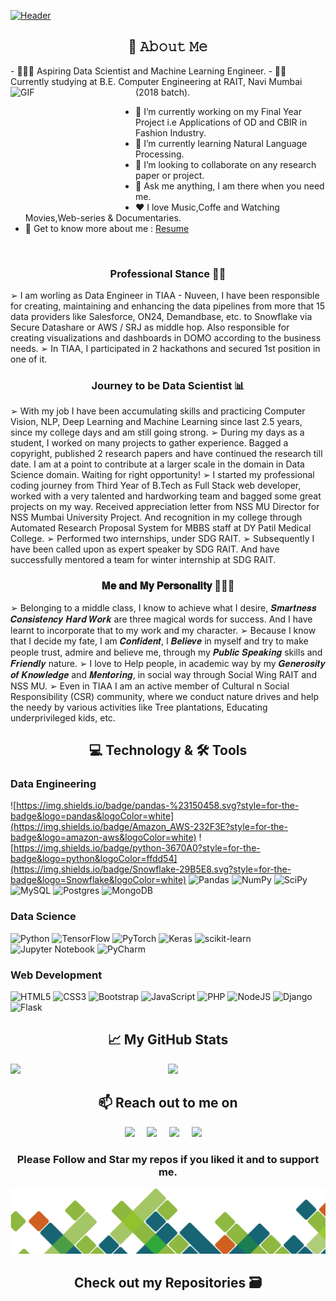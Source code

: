 
[![Header](https://github.com/Sahil-Chavan/Sahil-Chavan/blob/main/assets/images/Github%20Banner%201%20(5).gif "Header")](https://some-url.dev/)

<!-- ## 📖 𝙰𝚋𝚘𝚞𝚝 𝙼𝚎 -->
<h2 align="center">📖 𝙰𝚋𝚘𝚞𝚝 𝙼𝚎</h2>
- 👨🏼‍💻 Aspiring Data Scientist and Machine Learning Engineer.
- 👨‍🎓 Currently studying at B.E. Computer Engineering at RAIT, Navi Mumbai (2018 batch).



<!-- <img alt="GIF" src="https://media0.giphy.com/media/VTtANKl0beDFQRLDTh/giphy.gif?cid=ecf05e4795mlpusrqd1hn5ufa3urg1a7spdwdl85tt5b3tnm&rid=giphy.gif&ct=g" align="left" width="200" height="200" /> -->
<!-- <img alt="GIF" src="https://media.giphy.com/media/USV0ym3bVWQJJmNu3N/giphy.gif" align="left" width="200" height="200" /> -->
<img alt="GIF" src="https://c.tenor.com/_DOBjnGspYAAAAAC/code-coding.gif" align="left" width="200" height="200" />

<!-- - 🔭 I’m currently working on [ML-ProjectKart](https://github.com/prathimacode-hub/ML-ProjectKart) and [Hands on ML Basic to Advance](https://github.com/Niketkumardheeryan/Hands-on-ML-Basic-to-Advance-) as a part of LGM-SoC. -->
<!-- - 🤔 I’m looking for help to crack [Google Summer of Code]() and [MLH fellowship](). -->
 - 🔭 I’m currently working on my Final Year Project i.e Applications of OD and CBIR in Fashion Industry.
- 🌱 I’m currently learning Natural Language Processing. 
- 👯 I’m looking to collaborate on any research paper or project.
- 💬 Ask me anything, I am there when you need me.
- ❤️ I love Music,Coffe and Watching Movies,Web-series & Documentaries. 
- 📝 Get to know more about me : [Resume](https://drive.google.com/file/d/1ZjFT1YDB4nGwyF-Wn5IikzhQrvkONq0e/view?usp=sharing)

<br>


<!-- ### ➤ 𝐊𝐧𝐨𝐰𝐥𝐞𝐝𝐠𝐞 𝐁𝐚𝐬𝐞 👨‍🏫 : -->
<h3 align="center"> Professional Stance 👨‍🏫</h3>
➢ I am worling as Data Engineer in TIAA - Nuveen, I have been responsible for creating, maintaining and enhancing the data pipelines from more that 15 data providers like Salesforce, ON24, Demandbase, etc. to Snowflake via Secure Datashare or AWS / SRJ as middle hop. Also responsible for creating visualizations and dashboards in DOMO according to the business needs.
➢ In TIAA, I participated in 2 hackathons and secured 1st position in one of it.

<!-- ### ➤ future 👨‍🏫 : -->
<h3 align="center"> Journey to be Data Scientist 📊</h3>
 ➢ With my job I have been accumulating skills and practicing Computer Vision, NLP, Deep Learning and Machine Learning since last 2.5 years, since my college days and am still going strong.
 ➢ During my days as a student, I worked on many projects to gather experience. Bagged a copyright, published 2 research papers and have continued the research till date. I am at a point to contribute at a larger scale in the domain in Data Science domain. Waiting for right opportunity!
	➢ I started my professional coding journey from Third Year of B.Tech as Full Stack web developer, worked with a very talented and hardworking team and bagged some great projects on my way. 
Received appreciation letter from NSS MU Director for NSS Mumbai University Project. And recognition in my college through Automated Research Proposal System for MBBS staff at DY Patil Medical College.
 ➢ Performed two internships, under SDG RAIT.
	➢ Subsequently I have been called upon as expert speaker by SDG RAIT. And have successfully mentored a team for winter internship at SDG RAIT.


<!-- ### ➤ 𝐌𝐞 𝐚𝐧𝐝 𝐌𝐲 𝐏𝐞𝐫𝐬𝐨𝐧𝐚𝐥𝐢𝐭𝐲 🧑🏽‍🦲 : -->
<h3 align="center"> 𝐌𝐞 𝐚𝐧𝐝 𝐌𝐲 𝐏𝐞𝐫𝐬𝐨𝐧𝐚𝐥𝐢𝐭𝐲 🧑🏽‍🦲 </h3>
	➢ Belonging to a middle class, I know to achieve what I desire, 𝑺𝒎𝒂𝒓𝒕𝒏𝒆𝒔𝒔 𝑪𝒐𝒏𝒔𝒊𝒔𝒕𝒆𝒏𝒄𝒚 𝑯𝒂𝒓𝒅 𝑾𝒐𝒓𝒌 are three magical words for success. And I have learnt to incorporate that to my work and my character.
 ➢ Because I know that I decide my fate, I am 𝑪𝒐𝒏𝒇𝒊𝒅𝒆𝒏𝒕, I 𝑩𝒆𝒍𝒊𝒆𝒗𝒆 in myself and try to make people trust, admire and believe me, through my 𝑷𝒖𝒃𝒍𝒊𝒄 𝑺𝒑𝒆𝒂𝒌𝒊𝒏𝒈 skills and 𝑭𝒓𝒊𝒆𝒏𝒅𝒍𝒚 nature.
 ➢ I love to Help people, in academic way by my 𝑮𝒆𝒏𝒆𝒓𝒐𝒔𝒊𝒕𝒚 𝒐𝒇 𝑲𝒏𝒐𝒘𝒍𝒆𝒅𝒈𝒆 and 𝑴𝒆𝒏𝒕𝒐𝒓𝒊𝒏𝒈, in social way through Social Wing RAIT and NSS MU.
 ➢ Even in TIAA I am an active member of Cultural n Social Responsibility (CSR) community, where we conduct nature drives and help the needy by various activities like Tree plantations, Educating underprivileged kids, etc.

<!-- ## 💻 Technology & 🛠️ Tools -->
<h2 align="center">💻 Technology & 🛠️ Tools</h2>

<!-- https://home.aveek.io/GitHub-Profile-Badges/ -->
  ### Data Engineering 
  ![https://img.shields.io/badge/pandas-%23150458.svg?style=for-the-badge&logo=pandas&logoColor=white](https://img.shields.io/badge/Amazon_AWS-232F3E?style=for-the-badge&logo=amazon-aws&logoColor=white)
  ![https://img.shields.io/badge/python-3670A0?style=for-the-badge&logo=python&logoColor=ffdd54](https://img.shields.io/badge/Snowflake-29B5E8.svg?style=for-the-badge&logo=Snowflake&logoColor=white)
  ![Pandas](https://img.shields.io/badge/pandas-%23150458.svg?style=for-the-badge&logo=pandas&logoColor=white)
  ![NumPy](https://img.shields.io/badge/numpy-%23013243.svg?style=for-the-badge&logo=numpy&logoColor=white)
  ![SciPy](https://img.shields.io/badge/SciPy-%230C55A5.svg?style=for-the-badge&logo=scipy&logoColor=%white)
   ![MySQL](https://img.shields.io/badge/mysql-%2300f.svg?style=for-the-badge&logo=mysql&logoColor=white)
  ![Postgres](https://img.shields.io/badge/postgres-%23316192.svg?style=for-the-badge&logo=postgresql&logoColor=white)
  ![MongoDB](https://img.shields.io/badge/MongoDB-%234ea94b.svg?style=for-the-badge&logo=mongodb&logoColor=white)
  
 

  ### Data Science
   ![Python](https://img.shields.io/badge/python-3670A0?style=for-the-badge&logo=python&logoColor=ffdd54)
  ![TensorFlow](https://img.shields.io/badge/TensorFlow-%23FF6F00.svg?style=for-the-badge&logo=TensorFlow&logoColor=white)
  ![PyTorch](https://img.shields.io/badge/PyTorch-%23EE4C2C.svg?style=for-the-badge&logo=PyTorch&logoColor=white)
  ![Keras](https://img.shields.io/badge/Keras-%23D00000.svg?style=for-the-badge&logo=Keras&logoColor=white)
  ![scikit-learn](https://img.shields.io/badge/scikit--learn-%23F7931E.svg?style=for-the-badge&logo=scikit-learn&logoColor=white) 
  ![Jupyter Notebook](https://img.shields.io/badge/jupyter-%23FA0F00.svg?style=for-the-badge&logo=jupyter&logoColor=white)
  ![PyCharm](https://img.shields.io/badge/pycharm-143?style=for-the-badge&logo=pycharm&logoColor=black&color=black&labelColor=green)
  
  ### Web Development
  ![HTML5](https://img.shields.io/badge/html5-%23E34F26.svg?style=for-the-badge&logo=html5&logoColor=white)
  ![CSS3](https://img.shields.io/badge/css3-%231572B6.svg?style=for-the-badge&logo=css3&logoColor=white)
  ![Bootstrap](https://img.shields.io/badge/bootstrap-%23563D7C.svg?style=for-the-badge&logo=bootstrap&logoColor=white)
  ![JavaScript](https://img.shields.io/badge/javascript-%23323330.svg?style=for-the-badge&logo=javascript&logoColor=%23F7DF1E)
  ![PHP](https://img.shields.io/badge/php-%23777BB4.svg?style=for-the-badge&logo=php&logoColor=white)
  ![NodeJS](https://img.shields.io/badge/node.js-6DA55F?style=for-the-badge&logo=node.js&logoColor=white)
  ![Django](https://img.shields.io/badge/django-%23092E20.svg?style=for-the-badge&logo=django&logoColor=white)
  ![Flask](https://img.shields.io/badge/flask-%23000.svg?style=for-the-badge&logo=flask&logoColor=white)
  
<!-- ## 📈 Git Hub Stats -->
<h2 align="center">📈 My GitHub Stats </h2>
<p align="center">
<a href="https://github.com/anuraghazra/github-readme-stats">
  <img  src="https://github-readme-stats.vercel.app/api/top-langs/?username=Sahil-Chavan&hide=jupyter%20notebook,html&theme=github_dark" />
  </a>
  <a>
  <img align="left" src="https://github-readme-stats.vercel.app/api?username=Sahil-Chavan&count_private=true&show_icons=true&theme=github_dark&hide=contribs,prs" />
</a>
</p>
<!-- <br><br><br> -->
<h2 align="center">📫 Reach out to me on</h2>
<p align="center">
  <a target="_blank"href="https://www.linkedin.com/in/sahil-chavan/"><img src="https://img.shields.io/badge/linkedin-%230077B5.svg?&style=for-the-badge&logo=linkedin&logoColor=white" /></a>&nbsp;&nbsp;&nbsp;&nbsp;
  <a target="_blank"href="https://twitter.com/SahilSChavan"><img src="https://img.shields.io/badge/twitter-%231DA1F2.svg?&style=for-the-badge&logo=twitter&logoColor=white" /></a>&nbsp;&nbsp;&nbsp;&nbsp;
  <a href="mailto:sahiledupor@gmail.com?subject=Hello%20Sahil%20Chavan,%20From%20Github"><img src="https://img.shields.io/badge/gmail-%23D14836.svg?&style=for-the-badge&logo=gmail&logoColor=white" /></a>&nbsp;&nbsp;&nbsp;&nbsp;
  <a href="https://www.instagram.com/s_a_h_i_l_s_c/"><img src="https://img.shields.io/badge/instagram-%23D14836.svg?&style=for-the-badge&logo=instagram&logoColor=white" /></a>&nbsp;&nbsp;&nbsp;&nbsp;
</p>

<div align="center">
  
### Please Follow and Star my repos if you liked it and to support me.

</div>

![](https://github.com/Sahil-Chavan/Sahil-Chavan/blob/main/assets/images/two.png)

<h2 align="center"> Check out my Repositories 🗃️ </h2>
<!-- <img alt="footer" src="https://github.com/Sahil-Chavan/Sahil-Chavan/blob/main/assets/images/six.png" align="left" width=100% height="auto" /> -->



<!-- <h3 align="center">Aspiring Data Scientist and Machine Learning Engineer</h3>

<p align="left"> <img src="https://komarev.com/ghpvc/?username=sahil-chavan&label=Profile%20views&color=0e75b6&style=flat" alt="sahil-chavan" /> </p>

- 🔭 I’m currently working on **Applications of OD and CBIR on Fashion Industry**

- 📄 Know more about me [https://www.linkedin.com/in/sahil-chavan/](https://www.linkedin.com/in/sahil-chavan/)

- 📫 How to reach me **sahiledupor@gmail.com** -->

<!-- <h3 align="left">Connect with me:</h3>
<p align="left">
<a href="https://twitter.com/sahilschavan" target="blank"><img align="center" src="https://raw.githubusercontent.com/rahuldkjain/github-profile-readme-generator/master/src/images/icons/Social/twitter.svg" alt="sahilschavan" height="30" width="40" /></a>
<a href="https://linkedin.com/in/https://www.linkedin.com/in/sahil-chavan/" target="blank"><img align="center" src="https://raw.githubusercontent.com/rahuldkjain/github-profile-readme-generator/master/src/images/icons/Social/linked-in-alt.svg" alt="https://www.linkedin.com/in/sahil-chavan/" height="30" width="40" /></a>
<a href="https://instagram.com/https://www.instagram.com/s_a_h_i_l_s_c/" target="blank"><img align="center" src="https://raw.githubusercontent.com/rahuldkjain/github-profile-readme-generator/master/src/images/icons/Social/instagram.svg" alt="https://www.instagram.com/s_a_h_i_l_s_c/" height="30" width="40" /></a>
</p>

<h3 align="left">Languages and Tools:</h3>
<p align="left"> <a href="https://getbootstrap.com" target="_blank" rel="noreferrer"> <img src="https://raw.githubusercontent.com/devicons/devicon/master/icons/bootstrap/bootstrap-plain-wordmark.svg" alt="bootstrap" width="40" height="40"/> </a> <a href="https://www.w3schools.com/css/" target="_blank" rel="noreferrer"> <img src="https://raw.githubusercontent.com/devicons/devicon/master/icons/css3/css3-original-wordmark.svg" alt="css3" width="40" height="40"/> </a> <a href="https://www.djangoproject.com/" target="_blank" rel="noreferrer"> <img src="https://raw.githubusercontent.com/devicons/devicon/master/icons/django/django-original.svg" alt="django" width="40" height="40"/> </a> <a href="https://expressjs.com" target="_blank" rel="noreferrer"> <img src="https://raw.githubusercontent.com/devicons/devicon/master/icons/express/express-original-wordmark.svg" alt="express" width="40" height="40"/> </a> <a href="https://flask.palletsprojects.com/" target="_blank" rel="noreferrer"> <img src="https://www.vectorlogo.zone/logos/pocoo_flask/pocoo_flask-icon.svg" alt="flask" width="40" height="40"/> </a> <a href="https://www.w3.org/html/" target="_blank" rel="noreferrer"> <img src="https://raw.githubusercontent.com/devicons/devicon/master/icons/html5/html5-original-wordmark.svg" alt="html5" width="40" height="40"/> </a> <a href="https://www.java.com" target="_blank" rel="noreferrer"> <img src="https://raw.githubusercontent.com/devicons/devicon/master/icons/java/java-original.svg" alt="java" width="40" height="40"/> </a> <a href="https://developer.mozilla.org/en-US/docs/Web/JavaScript" target="_blank" rel="noreferrer"> <img src="https://raw.githubusercontent.com/devicons/devicon/master/icons/javascript/javascript-original.svg" alt="javascript" width="40" height="40"/> </a> <a href="https://materializecss.com/" target="_blank" rel="noreferrer"> <img src="https://raw.githubusercontent.com/prplx/svg-logos/5585531d45d294869c4eaab4d7cf2e9c167710a9/svg/materialize.svg" alt="materialize" width="40" height="40"/> </a> <a href="https://www.mongodb.com/" target="_blank" rel="noreferrer"> <img src="https://raw.githubusercontent.com/devicons/devicon/master/icons/mongodb/mongodb-original-wordmark.svg" alt="mongodb" width="40" height="40"/> </a> <a href="https://www.mysql.com/" target="_blank" rel="noreferrer"> <img src="https://raw.githubusercontent.com/devicons/devicon/master/icons/mysql/mysql-original-wordmark.svg" alt="mysql" width="40" height="40"/> </a> <a href="https://nodejs.org" target="_blank" rel="noreferrer"> <img src="https://raw.githubusercontent.com/devicons/devicon/master/icons/nodejs/nodejs-original-wordmark.svg" alt="nodejs" width="40" height="40"/> </a> <a href="https://opencv.org/" target="_blank" rel="noreferrer"> <img src="https://www.vectorlogo.zone/logos/opencv/opencv-icon.svg" alt="opencv" width="40" height="40"/> </a> <a href="https://pandas.pydata.org/" target="_blank" rel="noreferrer"> <img src="https://raw.githubusercontent.com/devicons/devicon/2ae2a900d2f041da66e950e4d48052658d850630/icons/pandas/pandas-original.svg" alt="pandas" width="40" height="40"/> </a> <a href="https://www.postgresql.org" target="_blank" rel="noreferrer"> <img src="https://raw.githubusercontent.com/devicons/devicon/master/icons/postgresql/postgresql-original-wordmark.svg" alt="postgresql" width="40" height="40"/> </a> <a href="https://www.python.org" target="_blank" rel="noreferrer"> <img src="https://raw.githubusercontent.com/devicons/devicon/master/icons/python/python-original.svg" alt="python" width="40" height="40"/> </a> <a href="https://pytorch.org/" target="_blank" rel="noreferrer"> <img src="https://www.vectorlogo.zone/logos/pytorch/pytorch-icon.svg" alt="pytorch" width="40" height="40"/> </a> <a href="https://scikit-learn.org/" target="_blank" rel="noreferrer"> <img src="https://upload.wikimedia.org/wikipedia/commons/0/05/Scikit_learn_logo_small.svg" alt="scikit_learn" width="40" height="40"/> </a> <a href="https://seaborn.pydata.org/" target="_blank" rel="noreferrer"> <img src="https://seaborn.pydata.org/_images/logo-mark-lightbg.svg" alt="seaborn" width="40" height="40"/> </a> <a href="https://www.tensorflow.org" target="_blank" rel="noreferrer"> <img src="https://www.vectorlogo.zone/logos/tensorflow/tensorflow-icon.svg" alt="tensorflow" width="40" height="40"/> </a> </p> -->

<!-- <p><img align="center" src="https://github-readme-stats.vercel.app/api/top-langs?username=sahil-chavan&show_icons=true&locale=en&layout=compact" alt="sahil-chavan" /></p> -->




<!--
**Sahil-Chavan/Sahil-Chavan** is a ✨ _special_ ✨ repository because its `README.md` (this file) appears on your GitHub profile.

Here are some ideas to get you started:

- 🔭 I’m currently working on ...
- 🌱 I’m currently learning ...
- 👯 I’m looking to collaborate on ...
- 🤔 I’m looking for help with ...
- 💬 Ask me about ...
- 📫 How to reach me: ...
- 😄 Pronouns: ...
- ⚡ Fun fact: ...
-->
